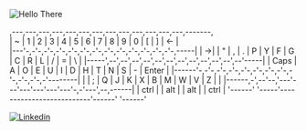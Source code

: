 ![Hello There](https://media2.giphy.com/media/xTiIzJSKB4l7xTouE8/giphy.gif?cid=6c09b9527480d2216b29c469a0599d15b9459c1829c1a37e&rid=giphy.gif&ct=g)

<!-- ![Header](https://github.com/maxnankivell/maxnankivell/blob/main/Max%20Nankivell.png?raw=true "Header")
# Hi there &#128075; -->

,---,---,---,---,---,---,---,---,---,---,---,---,---,-------,  
| ~ | 1 | 2 | 3 | 4 | 5 | 6 | 7 | 8 | 9 | 0 | [ | ] | <-    |  
|---'-,-'-,-'-,-'-,-'-,-'-,-'-,-'-,-'-,-'-,-'-,-'-,-'-,-----|
| ->| | " | , | . | P | Y | F | G | C | R | L | / | = |  \  |
|-----',--',--',--',--',--',--',--',--',--',--',--',--'-----|
| Caps | A | O | E | U | I | D | H | T | N | S | - |  Enter |
|------'-,-'-,-'-,-'-,-'-,-'-,-'-,-'-,-'-,-'-,-'-,-'--------|
|        | ; | Q | J | K | X | B | M | W | V | Z |          |
|------,-',--'--,'---'---'---'---'---'---'-,-'---',--,------|
| ctrl |  | alt |                          | alt  |  | ctrl |
'------'  '-----'--------------------------'------'  '------'


[![Linkedin](https://img.shields.io/badge/LinkedIn-0077B5?style=for-the-badge&logo=linkedin&logoColor=white "Linkedin")](https://www.linkedin.com/in/max-nankivell-767884218)

